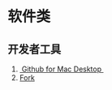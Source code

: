 # 软件类

## 开发者工具

1. [ Github for Mac Desktop ][1]
2. [Fork][2]

[1]:	https://pan.somedrive.cn/#/s/xZIz "Github for Mac Desktop"
[2]:	https://pan.somedrive.cn/#/s/1ASg "Fork"
